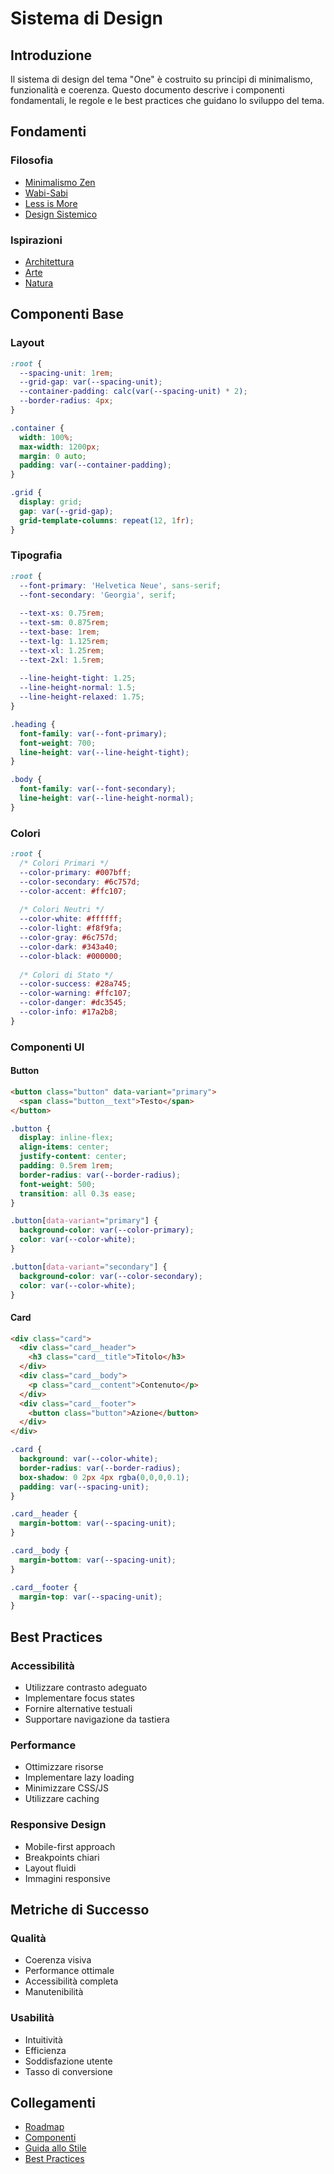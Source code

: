 # Sistema di Design

## Introduzione

Il sistema di design del tema "One" è costruito su principi di minimalismo, funzionalità e coerenza. Questo documento descrive i componenti fondamentali, le regole e le best practices che guidano lo sviluppo del tema.

## Fondamenti

### Filosofia
- [Minimalismo Zen](../roadmap/philosophy/minimalism.md)
- [Wabi-Sabi](../roadmap/philosophy/wabi_sabi.md)
- [Less is More](../roadmap/philosophy/less_is_more.md)
- [Design Sistemico](../roadmap/philosophy/systemic_design.md)

### Ispirazioni
- [Architettura](../roadmap/inspiration/architecture.md)
- [Arte](../roadmap/inspiration/art.md)
- [Natura](../roadmap/inspiration/nature.md)

## Componenti Base

### Layout
```css
:root {
  --spacing-unit: 1rem;
  --grid-gap: var(--spacing-unit);
  --container-padding: calc(var(--spacing-unit) * 2);
  --border-radius: 4px;
}

.container {
  width: 100%;
  max-width: 1200px;
  margin: 0 auto;
  padding: var(--container-padding);
}

.grid {
  display: grid;
  gap: var(--grid-gap);
  grid-template-columns: repeat(12, 1fr);
}
```

### Tipografia
```css
:root {
  --font-primary: 'Helvetica Neue', sans-serif;
  --font-secondary: 'Georgia', serif;
  
  --text-xs: 0.75rem;
  --text-sm: 0.875rem;
  --text-base: 1rem;
  --text-lg: 1.125rem;
  --text-xl: 1.25rem;
  --text-2xl: 1.5rem;
  
  --line-height-tight: 1.25;
  --line-height-normal: 1.5;
  --line-height-relaxed: 1.75;
}

.heading {
  font-family: var(--font-primary);
  font-weight: 700;
  line-height: var(--line-height-tight);
}

.body {
  font-family: var(--font-secondary);
  line-height: var(--line-height-normal);
}
```

### Colori
```css
:root {
  /* Colori Primari */
  --color-primary: #007bff;
  --color-secondary: #6c757d;
  --color-accent: #ffc107;
  
  /* Colori Neutri */
  --color-white: #ffffff;
  --color-light: #f8f9fa;
  --color-gray: #6c757d;
  --color-dark: #343a40;
  --color-black: #000000;
  
  /* Colori di Stato */
  --color-success: #28a745;
  --color-warning: #ffc107;
  --color-danger: #dc3545;
  --color-info: #17a2b8;
}
```

### Componenti UI

#### Button
```html
<button class="button" data-variant="primary">
  <span class="button__text">Testo</span>
</button>
```

```css
.button {
  display: inline-flex;
  align-items: center;
  justify-content: center;
  padding: 0.5rem 1rem;
  border-radius: var(--border-radius);
  font-weight: 500;
  transition: all 0.3s ease;
}

.button[data-variant="primary"] {
  background-color: var(--color-primary);
  color: var(--color-white);
}

.button[data-variant="secondary"] {
  background-color: var(--color-secondary);
  color: var(--color-white);
}
```

#### Card
```html
<div class="card">
  <div class="card__header">
    <h3 class="card__title">Titolo</h3>
  </div>
  <div class="card__body">
    <p class="card__content">Contenuto</p>
  </div>
  <div class="card__footer">
    <button class="button">Azione</button>
  </div>
</div>
```

```css
.card {
  background: var(--color-white);
  border-radius: var(--border-radius);
  box-shadow: 0 2px 4px rgba(0,0,0,0.1);
  padding: var(--spacing-unit);
}

.card__header {
  margin-bottom: var(--spacing-unit);
}

.card__body {
  margin-bottom: var(--spacing-unit);
}

.card__footer {
  margin-top: var(--spacing-unit);
}
```

## Best Practices

### Accessibilità
- Utilizzare contrasto adeguato
- Implementare focus states
- Fornire alternative testuali
- Supportare navigazione da tastiera

### Performance
- Ottimizzare risorse
- Implementare lazy loading
- Minimizzare CSS/JS
- Utilizzare caching

### Responsive Design
- Mobile-first approach
- Breakpoints chiari
- Layout fluidi
- Immagini responsive

## Metriche di Successo

### Qualità
- Coerenza visiva
- Performance ottimale
- Accessibilità completa
- Manutenibilità

### Usabilità
- Intuitività
- Efficienza
- Soddisfazione utente
- Tasso di conversione

## Collegamenti

- [Roadmap](../roadmap.md)
- [Componenti](../components.md)
- [Guida allo Stile](../style_guide.md)
- [Best Practices](../best_practices.md) 
